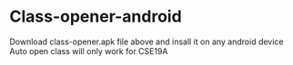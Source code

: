 # Class-opener-android
Download class-opener.apk file above and insall it on any android device
Auto open class will only work for CSE19A
